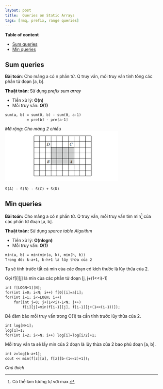 ```yaml
---
layout: post
title:  Queries on Static Arrays
tags: [rmq, prefix, range queries]
---
```

**Table of content**

- [Sum queries](#sum-queries)
- [Min queries](#min-queries)

## Sum queries
**Bài toán**: Cho mảng a có n phần tử. Q truy vấn, mối truy vấn tính tổng các phần tử đoạn [a, b].

**Thuật toán**: Sử dụng *prefix sum array*
- Tiền xử lý: **O(n)**
- Mỗi truy vấn: **O(1)**

```
sum(a, b) = sum(0, b) - sum(0, a-1)
          = pre[b] - pre[a-1]
```

*Mở rộng: Cho mảng 2 chiều*
![sum2d](/assets/img/sum2d.png)
```
S(A) - S(B) - S(C) + S(D)
```
## Min queries
**Bài toán:** Cho mảng a có n phần tử. Q truy vấn, mỗi truy vấn tìm min[^1] của các phần tử đoạn [a, b].

**Thuật toán:** Sử dụng *sparce table Algoithm*
- Tiền xử lý: **O(nlogn)**
- Mỗi truy vấn: **O(1)**

```
min(a, b) = min(min(a, k), min(h, b))
Trong đó: k-a+1, b-h+1 là lũy thừa của 2
```
Ta sẽ tính trước tất cả min của các đoạn có kích thước là lũy thừa của 2. 

Gọi f[i][j] là min của các phần tử đoạn [j, j+(1<<i)-1]
```
int f[LOGN+1][N];
for(int i=0; i<N; i++) f[0][i]=a[i];
for(int i=1; i<=LOGN; i++)
	for(int j=0; j+(1<<i)-1<N; j++)
		f[i][j]=min(f[i-1][j], f[i-1][j+(1<<(i-1))]);
```
Để đảm bảo mỗi truy vấn trong O(1) ta cần tính trước lũy thừa của 2.
```
int log[N+1];
log[1]=1;
for(int i=2; i<=N; i++) log[i]=log[i/2]+1;
```
Mỗi truy vấn ta sẽ lấy min của 2 đoạn là lũy thừa của 2 bao phủ đoạn [a, b].
```
int z=log[b-a+1];	
cout << min(f[z][a], f[z][b-(1<<z)+1]);
```
*Chú thích*

[^1]: Có thể làm tương tự với max.

